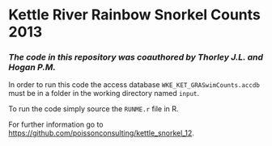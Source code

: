 # Kettle River Rainbow Snorkel Counts 2013

### *The code in this repository was coauthored by Thorley J.L. and Hogan P.M.*

In order to run this code the 
access database `WKE_KET_GRASwimCounts.accdb` must be in a folder in the
working directory named `input`.

To run the code simply source the `RUNME.r` file in R.

For further information go to https://github.com/poissonconsulting/kettle_snorkel_12.
